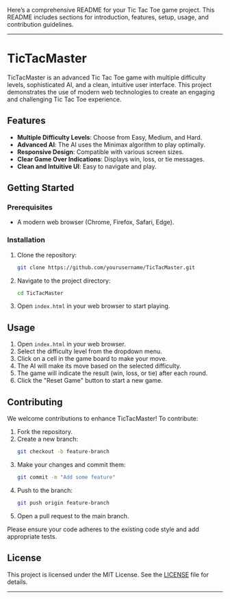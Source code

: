 Here’s a comprehensive README for your Tic Tac Toe game project. This README includes sections for introduction, features, setup, usage, and contribution guidelines.

---

# TicTacMaster

TicTacMaster is an advanced Tic Tac Toe game with multiple difficulty levels, sophisticated AI, and a clean, intuitive user interface. This project demonstrates the use of modern web technologies to create an engaging and challenging Tic Tac Toe experience.



## Features
- **Multiple Difficulty Levels**: Choose from Easy, Medium, and Hard.
- **Advanced AI**: The AI uses the Minimax algorithm to play optimally.
- **Responsive Design**: Compatible with various screen sizes.
- **Clear Game Over Indications**: Displays win, loss, or tie messages.
- **Clean and Intuitive UI**: Easy to navigate and play.



## Getting Started

### Prerequisites
- A modern web browser (Chrome, Firefox, Safari, Edge).

### Installation
1. Clone the repository:
   ```bash
   git clone https://github.com/yourusername/TicTacMaster.git
   ```
2. Navigate to the project directory:
   ```bash
   cd TicTacMaster
   ```
3. Open `index.html` in your web browser to start playing.

## Usage
1. Open `index.html` in your web browser.
2. Select the difficulty level from the dropdown menu.
3. Click on a cell in the game board to make your move.
4. The AI will make its move based on the selected difficulty.
5. The game will indicate the result (win, loss, or tie) after each round.
6. Click the "Reset Game" button to start a new game.

## Contributing
We welcome contributions to enhance TicTacMaster! To contribute:

1. Fork the repository.
2. Create a new branch:
   ```bash
   git checkout -b feature-branch
   ```
3. Make your changes and commit them:
   ```bash
   git commit -m "Add some feature"
   ```
4. Push to the branch:
   ```bash
   git push origin feature-branch
   ```
5. Open a pull request to the main branch.

Please ensure your code adheres to the existing code style and add appropriate tests.

## License
This project is licensed under the MIT License. See the [LICENSE](LICENSE) file for details.

---



